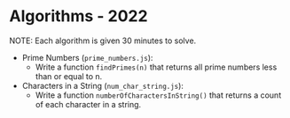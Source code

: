 # Algorithms - 2022

NOTE: Each algorithm is given 30 minutes to solve.

- Prime Numbers (`prime_numbers.js`): 
  - Write a function `findPrimes(n)` that returns all prime numbers less than or equal to n.
- Characters in a String (`num_char_string.js`):
  - Write a function `numberOfCharactersInString()` that returns a count of each character in a string.
